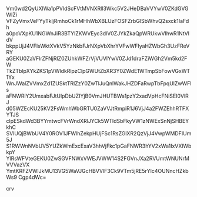 Vm0wd2QyUXlWa1pPVldScFVtMVNXRll3Wkc5V2JHeDBaVVYwV0ZKdGVGWlZi
VFZyVmxVeFYyTkljRmhoCk1rMHhWbXBLUzFOSFZrbGlSbWhvQ2sxck1IaFdh
a0poVXpKU1NGWnJiR3BTYlZKWVEyc3dlV0ZJYkZkaQpWRUkwVlhwR1NtVldV
bkppUjJ4VFlsWktXVkV5YzNkbFJrNXpVbXhrYVFwWFIyaHZWbGh3UzFReVRY
aGEKU0ZaVFlrZFNjRlZ0ZUhkWFZrVjVUVlYwV0ZJd1draFZiWGh2Vm5kd2FW
TkZTblpXYkZKS1pVWldkRlpzClpGWUtZbXR3Y0ZWdE1WTmpSbFowVGxWT1Yx
WnJWalZVVmxZd1ZUSktTRlZzY0ZwTlJuQnlWakJHZDFaRwpTbFpqUlZwWFls
aFNWRlY2UmxabFJtUlpDbUZIYjB0VmJHUTBWa1pzY2xadVpHcFNiSEI0VlRJ
d05WZEcKU25KV2FsWmhWbGRTU0ZaVVJtRmpiR1J6VjJ4a2FWZEhhRTFXYTJS
clpESkdWd3BYYmtwcFVrWndXRlJYCk5WTldSbFkyVW1zNWExSnNjSHBEYkhC
SVlUQjBWbUV4Y0ROV1JFWlhZekpHUjFSc1RsZGlXR2QzVjJ4VwpWMDFIUm5J
S1RWWnNVbUV5YUZkWmExcExaV3hhVjFkc1pGaFNWR3hYV2xWa1IxVXlWbkpY
YlRsWFVteGEKU0ZwSGVFNWxVWEJVWW14S2FGVnJXa2RVUmtWNUNrMVVVazVX
YmtKRFZVWlJkMU13VG5WaVJGcHBVVlF3Ck9VTm5jRE5rYlc4OUNncHZkbWs9
Cgp4dWc=

crv